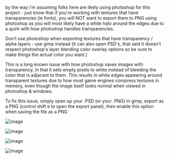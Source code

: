 by the way i'm assuming folks here are likely using photoshop for this project - just know that if you're working with textures that have transparencies (ie fonts), you will NOT want to export them to PNG using photoshop as you will most likely have a white halo around the edges due to a quirk with how photoshop handles transparencies. 

Don't use photoshop when exporting textures that have transparency / alpha layers - use gimp instead (it can also open PSD's, that said it doesn't respect photoshop's layer blending color overlay options so be sure to make things the actual color you want.)

This is a long known issue with how photoshop saves images with transparency, in that it sets empty pixels to white instead of bleeding the color that is adjacent to them. This results in white edges appearing around transparent textures due to how most game engines compress textures in memory, even though the image itself looks normal when viewed in photoshop & windows. 

To fix this issue, simply open up your .PSD (or your .PNG) in gimp, export as a PNG (control shift e to open the export panel), then enable this option when saving the file as a PNG

![image](https://github.com/user-attachments/assets/967e3b21-0bfc-4204-a6b3-1e9dc1c47271)

![image](https://github.com/user-attachments/assets/e6ea6208-3d63-4326-873c-347720bc4947)

![image](https://github.com/user-attachments/assets/ace29699-c826-46b4-8899-ecd90babd924)

![image](https://github.com/user-attachments/assets/5f3f61bf-3422-4af5-ab65-c58e01516c4a)
